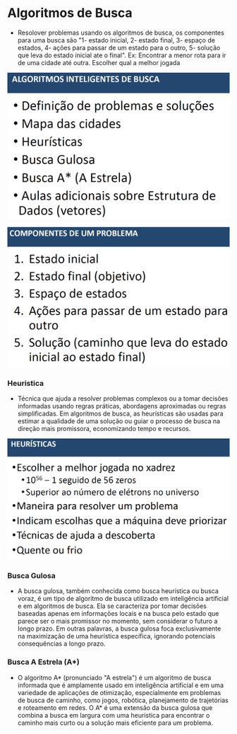 # Algoritmos de Busca
* Resolover problemas usando os algoritmos de busca, os componentes para uma busca são "1- estado inicial, 2- estado final, 3- espaço de estados, 4- ações para passar de um estado para o outro, 5- solução que leva do estado inicial ate o final". Ex: Encontrar a menor rota para ir de uma cidade até outra. Escolher qual a melhor jogada

![()](../../imagens/algoritmos_de_busca.png)

![()](../../imagens/componentes_problema.png)

### Heuristica
* Técnica que ajuda a resolver problemas complexos ou a tomar decisões informadas usando regras práticas, abordagens aproximadas ou regras simplificadas. Em algoritmos de busca, as heurísticas são usadas para estimar a qualidade de uma solução ou guiar o processo de busca na direção mais promissora, economizando tempo e recursos.

![()](../../imagens/heuristicas.png)

### Busca Gulosa
* A busca gulosa, também conhecida como busca heurística ou busca voraz, é um tipo de algoritmo de busca utilizado em inteligência artificial e em algoritmos de busca. Ela se caracteriza por tomar decisões baseadas apenas em informações locais e na busca pelo estado que parece ser o mais promissor no momento, sem considerar o futuro a longo prazo. Em outras palavras, a busca gulosa foca exclusivamente na maximização de uma heurística específica, ignorando potenciais consequências a longo prazo.

### Busca A Estrela (A*)
* O algoritmo A* (pronunciado "A estrela") é um algoritmo de busca informada que é amplamente usado em inteligência artificial e em uma variedade de aplicações de otimização, especialmente em problemas de busca de caminho, como jogos, robótica, planejamento de trajetórias e roteamento em redes. O A* é uma extensão da busca gulosa que combina a busca em largura com uma heurística para encontrar o caminho mais curto ou a solução mais eficiente para um problema.